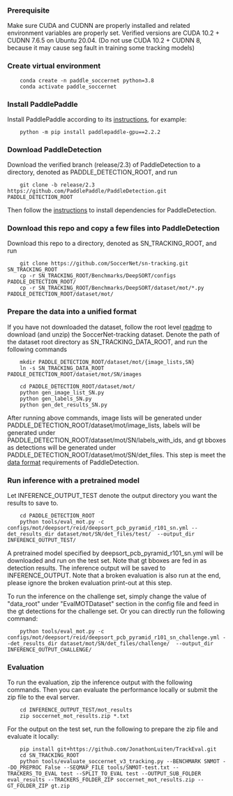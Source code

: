 ### Prerequisite
Make sure CUDA and CUDNN are properly installed and related environment variables are properly set. Verified versions are CUDA 10.2 + CUDNN 7.6.5 on Ubuntu 20.04. (Do not use CUDA 10.2 + CUDNN 8, because it may cause seg fault in training some tracking models)

### Create virtual environment
```
    conda create -n paddle_soccernet python=3.8
    conda activate paddle_soccernet
```

### Install PaddlePaddle
Install PaddlePaddle according to its [instructions](https://github.com/PaddlePaddle/PaddleDetection/blob/release/2.3/docs/tutorials/INSTALL.md), for example:
```    
    python -m pip install paddlepaddle-gpu==2.2.2
```

### Download PaddleDetection
Download the verified branch (release/2.3) of PaddleDetection to a directory, denoted as PADDLE_DETECTION_ROOT, and run
```
    git clone -b release/2.3 https://github.com/PaddlePaddle/PaddleDetection.git  PADDLE_DETECTION_ROOT
```
Then follow the [instructions](https://github.com/PaddlePaddle/PaddleDetection/blob/release/2.3/docs/tutorials/INSTALL.md#2-install-paddledetection) to install dependencies for PaddleDetection.

### Download this repo and copy a few files into PaddleDetection 
Download this repo to a directory, denoted as SN_TRACKING_ROOT, and run
```
    git clone https://github.com/SoccerNet/sn-tracking.git  SN_TRACKING_ROOT
    cp -r SN_TRACKING_ROOT/Benchmarks/DeepSORT/configs  PADDLE_DETECTION_ROOT/
    cp -r SN_TRACKING_ROOT/Benchmarks/DeepSORT/dataset/mot/*.py  PADDLE_DETECTION_ROOT/dataset/mot/
```

### Prepare the data into a unified format
If you have not downloaded the dataset, follow the root level [readme](https://github.com/SoccerNet/sn-tracking#how-to-download-soccernet-tracking) to download (and unzip) the SoccerNet-tracking dataset. Denote the path of the dataset root directory as SN_TRACKING_DATA_ROOT, and run the following commands
```
    mkdir PADDLE_DETECTION_ROOT/dataset/mot/{image_lists,SN}
    ln -s SN_TRACKING_DATA_ROOT PADDLE_DETECTION_ROOT/dataset/mot/SN/images

    cd PADDLE_DETECTION_ROOT/dataset/mot/
    python gen_image_list_SN.py
    python gen_labels_SN.py
    python gen_det_results_SN.py
```
After running above commands, image lists will be generated under PADDLE_DETECTION_ROOT/dataset/mot/image_lists, labels will be generated under PADDLE_DETECTION_ROOT/dataset/mot/SN/labels_with_ids, and gt bboxes as detections will be generated under PADDLE_DETECTION_ROOT/dataset/mot/SN/det_files. This step is meet the [data format](https://github.com/PaddlePaddle/PaddleDetection/blob/release/2.3/configs/mot/README_en.md#data-format) requirements of PaddleDetection.

### Run inference with a pretrained model
Let INFERENCE_OUTPUT_TEST denote the output directory you want the results to save to.
```
    cd PADDLE_DETECTION_ROOT
    python tools/eval_mot.py -c configs/mot/deepsort/reid/deepsort_pcb_pyramid_r101_sn.yml --det_results_dir dataset/mot/SN/det_files/test/  --output_dir INFERENCE_OUTPUT_TEST/
```
A pretrained model specified by deepsort_pcb_pyramid_r101_sn.yml will be downloaded and run on the test set. Note that gt bboxes are fed in as detection results. The inference output will be saved to INFERENCE_OUTPUT. Note that a broken evaluation is also run at the end, please ignore the broken evaluation print-out at this step. 

To run the inference on the challenge set, simply change the value of "data_root" under "EvalMOTDataset" section in the config file and feed in the gt detections for the challenge set. Or you can directly run the following command:
```
    python tools/eval_mot.py -c configs/mot/deepsort/reid/deepsort_pcb_pyramid_r101_sn_challenge.yml --det_results_dir dataset/mot/SN/det_files/challenge/  --output_dir INFERENCE_OUTPUT_CHALLENGE/
```

### Evaluation
To run the evaluation, zip the inference output with the following commands. Then you can evaluate the performance locally or submit the zip file to the eval server. 
```
    cd INFERENCE_OUTPUT_TEST/mot_results
    zip soccernet_mot_results.zip *.txt
```
For the output on the test set, run the following to prepare the zip file and evaluate it locally:
```
    pip install git+https://github.com/JonathonLuiten/TrackEval.git
    cd SN_TRACKING_ROOT
    python tools/evaluate_soccernet_v3_tracking.py --BENCHMARK SNMOT --DO_PREPROC False --SEQMAP_FILE tools/SNMOT-test.txt --TRACKERS_TO_EVAL test --SPLIT_TO_EVAL test --OUTPUT_SUB_FOLDER eval_results --TRACKERS_FOLDER_ZIP soccernet_mot_results.zip --GT_FOLDER_ZIP gt.zip
```

